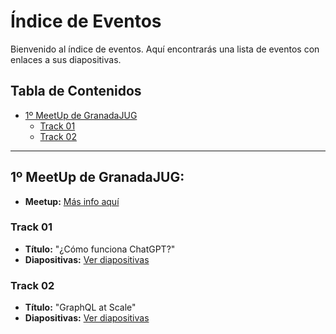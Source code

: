 # Índice de Eventos

Bienvenido al índice de eventos. Aquí encontrarás una lista de eventos con enlaces a sus diapositivas.

## Tabla de Contenidos

- [1º MeetUp de GranadaJUG](#1º-meetup-de-granadajug)
  - [Track 01](#track-01)
  - [Track 02](#track-02)

---

## 1º MeetUp de GranadaJUG:
- **Meetup:** [Más info aquí](https://www.meetup.com/es-ES/granadajug/events/298754913/)

### Track 01
- **Título:** "¿Cómo funciona ChatGPT?"
- **Diapositivas:** [Ver diapositivas](01/00_ChatGPT-v2.pdf)

### Track 02
- **Título:** "GraphQL at Scale"
- **Diapositivas:** [Ver diapositivas](01/01_ELCA_TechDays_GraphQL_at_Scale_JUG.pdf)
